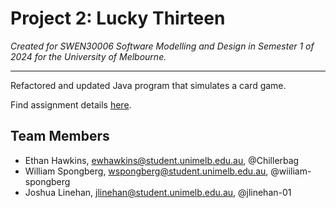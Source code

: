 # Project 2: Lucky Thirteen
*Created for SWEN30006 Software Modelling and Design in Semester 1 of 2024 for the University of Melbourne.*

---

Refactored and updated Java program that simulates a card game.

Find assignment details [here](/SWEN30006_24S1_Project2.pdf).

## Team Members

- Ethan Hawkins, <ewhawkins@student.unimelb.edu.au>, @Chillerbag
- William Spongberg, <wspongberg@student.unimelb.edu.au>, @wiiliam-spongberg
- Joshua Linehan, <jlinehan@student.unimelb.edu.au>, @jlinehan-01
